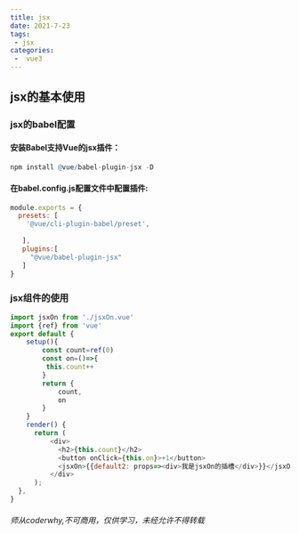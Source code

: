 ```yaml
---
title: jsx
date: 2021-7-23
tags:
 - jsx
categories:
 -  vue3
---
```

## jsx的基本使用
### jsx的babel配置
#### 安装Babel支持Vue的jsx插件：
```r
npm install @vue/babel-plugin-jsx -D
```
#### 在babel.config.js配置文件中配置插件:
```js
module.exports = {
  presets: [
    '@vue/cli-plugin-babel/preset',
  
   ],
   plugins:[
     "@vue/babel-plugin-jsx"
   ]
}
```
### jsx组件的使用
```js
import jsxOn from './jsxOn.vue'
import {ref} from 'vue'
export default {
    setup(){
        const count=ref(0)
        const on=()=>{
         this.count++
        }
        return {
            count,
            on
        }
    }
    render() {
      return (
          <div>
            <h2>{this.count}</h2>
            <button onClick={this.on}>+1</button>
            <jsxOn>{{default2: props=><div>我是jsxOn的插槽</div>}}</jsxOn>
          </div>
      );
  },
}
```
###### 师从coderwhy,不可商用，仅供学习，未经允许不得转载